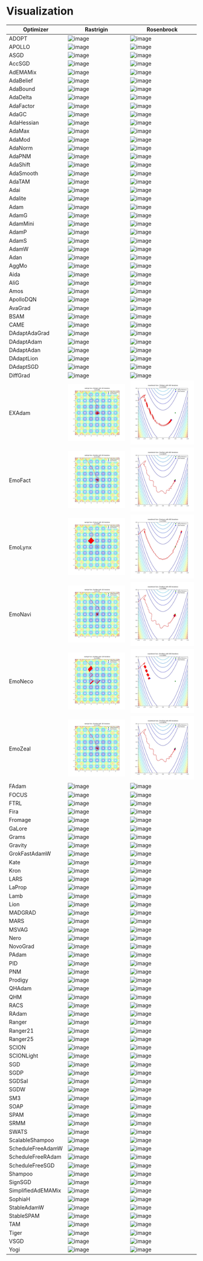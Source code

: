 # Visualization

| Optimizer         | Rastrigin | Rosenbrock |
|-------------------|-----------|------------|
| ADOPT | ![image](https://raw.githubusercontent.com/kozistr/pytorch_optimizer/main/docs/visualizations/rastrigin_ADOPT.jpg) | ![image](https://raw.githubusercontent.com/kozistr/pytorch_optimizer/main/docs/visualizations/rosenbrock_ADOPT.jpg) |
| APOLLO | ![image](https://raw.githubusercontent.com/kozistr/pytorch_optimizer/main/docs/visualizations/rastrigin_APOLLO.jpg) | ![image](https://raw.githubusercontent.com/kozistr/pytorch_optimizer/main/docs/visualizations/rosenbrock_APOLLO.jpg) |
| ASGD | ![image](https://raw.githubusercontent.com/kozistr/pytorch_optimizer/main/docs/visualizations/rastrigin_ASGD.jpg) | ![image](https://raw.githubusercontent.com/kozistr/pytorch_optimizer/main/docs/visualizations/rosenbrock_ASGD.jpg) |
| AccSGD | ![image](https://raw.githubusercontent.com/kozistr/pytorch_optimizer/main/docs/visualizations/rastrigin_AccSGD.jpg) | ![image](https://raw.githubusercontent.com/kozistr/pytorch_optimizer/main/docs/visualizations/rosenbrock_AccSGD.jpg) |
| AdEMAMix | ![image](https://raw.githubusercontent.com/kozistr/pytorch_optimizer/main/docs/visualizations/rastrigin_AdEMAMix.jpg) | ![image](https://raw.githubusercontent.com/kozistr/pytorch_optimizer/main/docs/visualizations/rosenbrock_AdEMAMix.jpg) |
| AdaBelief | ![image](https://raw.githubusercontent.com/kozistr/pytorch_optimizer/main/docs/visualizations/rastrigin_AdaBelief.jpg) | ![image](https://raw.githubusercontent.com/kozistr/pytorch_optimizer/main/docs/visualizations/rosenbrock_AdaBelief.jpg) |
| AdaBound | ![image](https://raw.githubusercontent.com/kozistr/pytorch_optimizer/main/docs/visualizations/rastrigin_AdaBound.jpg) | ![image](https://raw.githubusercontent.com/kozistr/pytorch_optimizer/main/docs/visualizations/rosenbrock_AdaBound.jpg) |
| AdaDelta | ![image](https://raw.githubusercontent.com/kozistr/pytorch_optimizer/main/docs/visualizations/rastrigin_AdaDelta.jpg) | ![image](https://raw.githubusercontent.com/kozistr/pytorch_optimizer/main/docs/visualizations/rosenbrock_AdaDelta.jpg) |
| AdaFactor | ![image](https://raw.githubusercontent.com/kozistr/pytorch_optimizer/main/docs/visualizations/rastrigin_AdaFactor.jpg) | ![image](https://raw.githubusercontent.com/kozistr/pytorch_optimizer/main/docs/visualizations/rosenbrock_AdaFactor.jpg) |
| AdaGC | ![image](https://raw.githubusercontent.com/kozistr/pytorch_optimizer/main/docs/visualizations/rastrigin_AdaGC.jpg) | ![image](https://raw.githubusercontent.com/kozistr/pytorch_optimizer/main/docs/visualizations/rosenbrock_AdaGC.jpg) |
| AdaHessian | ![image](https://raw.githubusercontent.com/kozistr/pytorch_optimizer/main/docs/visualizations/rastrigin_AdaHessian.jpg) | ![image](https://raw.githubusercontent.com/kozistr/pytorch_optimizer/main/docs/visualizations/rosenbrock_AdaHessian.jpg) |
| AdaMax | ![image](https://raw.githubusercontent.com/kozistr/pytorch_optimizer/main/docs/visualizations/rastrigin_AdaMax.jpg) | ![image](https://raw.githubusercontent.com/kozistr/pytorch_optimizer/main/docs/visualizations/rosenbrock_AdaMax.jpg) |
| AdaMod | ![image](https://raw.githubusercontent.com/kozistr/pytorch_optimizer/main/docs/visualizations/rastrigin_AdaMod.jpg) | ![image](https://raw.githubusercontent.com/kozistr/pytorch_optimizer/main/docs/visualizations/rosenbrock_AdaMod.jpg) |
| AdaNorm | ![image](https://raw.githubusercontent.com/kozistr/pytorch_optimizer/main/docs/visualizations/rastrigin_AdaNorm.jpg) | ![image](https://raw.githubusercontent.com/kozistr/pytorch_optimizer/main/docs/visualizations/rosenbrock_AdaNorm.jpg) |
| AdaPNM | ![image](https://raw.githubusercontent.com/kozistr/pytorch_optimizer/main/docs/visualizations/rastrigin_AdaPNM.jpg) | ![image](https://raw.githubusercontent.com/kozistr/pytorch_optimizer/main/docs/visualizations/rosenbrock_AdaPNM.jpg) |
| AdaShift | ![image](https://raw.githubusercontent.com/kozistr/pytorch_optimizer/main/docs/visualizations/rastrigin_AdaShift.jpg) | ![image](https://raw.githubusercontent.com/kozistr/pytorch_optimizer/main/docs/visualizations/rosenbrock_AdaShift.jpg) |
| AdaSmooth | ![image](https://raw.githubusercontent.com/kozistr/pytorch_optimizer/main/docs/visualizations/rastrigin_AdaSmooth.jpg) | ![image](https://raw.githubusercontent.com/kozistr/pytorch_optimizer/main/docs/visualizations/rosenbrock_AdaSmooth.jpg) |
| AdaTAM | ![image](https://raw.githubusercontent.com/kozistr/pytorch_optimizer/main/docs/visualizations/rastrigin_AdaTAM.jpg) | ![image](https://raw.githubusercontent.com/kozistr/pytorch_optimizer/main/docs/visualizations/rosenbrock_AdaTAM.jpg) |
| Adai | ![image](https://raw.githubusercontent.com/kozistr/pytorch_optimizer/main/docs/visualizations/rastrigin_Adai.jpg) | ![image](https://raw.githubusercontent.com/kozistr/pytorch_optimizer/main/docs/visualizations/rosenbrock_Adai.jpg) |
| Adalite | ![image](https://raw.githubusercontent.com/kozistr/pytorch_optimizer/main/docs/visualizations/rastrigin_Adalite.jpg) | ![image](https://raw.githubusercontent.com/kozistr/pytorch_optimizer/main/docs/visualizations/rosenbrock_Adalite.jpg) |
| Adam | ![image](https://raw.githubusercontent.com/kozistr/pytorch_optimizer/main/docs/visualizations/rastrigin_Adam.jpg) | ![image](https://raw.githubusercontent.com/kozistr/pytorch_optimizer/main/docs/visualizations/rosenbrock_Adam.jpg) |
| AdamG | ![image](https://raw.githubusercontent.com/kozistr/pytorch_optimizer/main/docs/visualizations/rastrigin_AdamG.jpg) | ![image](https://raw.githubusercontent.com/kozistr/pytorch_optimizer/main/docs/visualizations/rosenbrock_AdamG.jpg) |
| AdamMini | ![image](https://raw.githubusercontent.com/kozistr/pytorch_optimizer/main/docs/visualizations/rastrigin_AdamMini.jpg) | ![image](https://raw.githubusercontent.com/kozistr/pytorch_optimizer/main/docs/visualizations/rosenbrock_AdamMini.jpg) |
| AdamP | ![image](https://raw.githubusercontent.com/kozistr/pytorch_optimizer/main/docs/visualizations/rastrigin_AdamP.jpg) | ![image](https://raw.githubusercontent.com/kozistr/pytorch_optimizer/main/docs/visualizations/rosenbrock_AdamP.jpg) |
| AdamS | ![image](https://raw.githubusercontent.com/kozistr/pytorch_optimizer/main/docs/visualizations/rastrigin_AdamS.jpg) | ![image](https://raw.githubusercontent.com/kozistr/pytorch_optimizer/main/docs/visualizations/rosenbrock_AdamS.jpg) |
| AdamW | ![image](https://raw.githubusercontent.com/kozistr/pytorch_optimizer/main/docs/visualizations/rastrigin_AdamW.jpg) | ![image](https://raw.githubusercontent.com/kozistr/pytorch_optimizer/main/docs/visualizations/rosenbrock_AdamW.jpg) |
| Adan | ![image](https://raw.githubusercontent.com/kozistr/pytorch_optimizer/main/docs/visualizations/rastrigin_Adan.jpg) | ![image](https://raw.githubusercontent.com/kozistr/pytorch_optimizer/main/docs/visualizations/rosenbrock_Adan.jpg) |
| AggMo | ![image](https://raw.githubusercontent.com/kozistr/pytorch_optimizer/main/docs/visualizations/rastrigin_AggMo.jpg) | ![image](https://raw.githubusercontent.com/kozistr/pytorch_optimizer/main/docs/visualizations/rosenbrock_AggMo.jpg) |
| Aida | ![image](https://raw.githubusercontent.com/kozistr/pytorch_optimizer/main/docs/visualizations/rastrigin_Aida.jpg) | ![image](https://raw.githubusercontent.com/kozistr/pytorch_optimizer/main/docs/visualizations/rosenbrock_Aida.jpg) |
| AliG | ![image](https://raw.githubusercontent.com/kozistr/pytorch_optimizer/main/docs/visualizations/rastrigin_AliG.jpg) | ![image](https://raw.githubusercontent.com/kozistr/pytorch_optimizer/main/docs/visualizations/rosenbrock_AliG.jpg) |
| Amos | ![image](https://raw.githubusercontent.com/kozistr/pytorch_optimizer/main/docs/visualizations/rastrigin_Amos.jpg) | ![image](https://raw.githubusercontent.com/kozistr/pytorch_optimizer/main/docs/visualizations/rosenbrock_Amos.jpg) |
| ApolloDQN | ![image](https://raw.githubusercontent.com/kozistr/pytorch_optimizer/main/docs/visualizations/rastrigin_ApolloDQN.jpg) | ![image](https://raw.githubusercontent.com/kozistr/pytorch_optimizer/main/docs/visualizations/rosenbrock_ApolloDQN.jpg) |
| AvaGrad | ![image](https://raw.githubusercontent.com/kozistr/pytorch_optimizer/main/docs/visualizations/rastrigin_AvaGrad.jpg) | ![image](https://raw.githubusercontent.com/kozistr/pytorch_optimizer/main/docs/visualizations/rosenbrock_AvaGrad.jpg) |
| BSAM | ![image](https://raw.githubusercontent.com/kozistr/pytorch_optimizer/main/docs/visualizations/rastrigin_BSAM.jpg) | ![image](https://raw.githubusercontent.com/kozistr/pytorch_optimizer/main/docs/visualizations/rosenbrock_BSAM.jpg) |
| CAME | ![image](https://raw.githubusercontent.com/kozistr/pytorch_optimizer/main/docs/visualizations/rastrigin_CAME.jpg) | ![image](https://raw.githubusercontent.com/kozistr/pytorch_optimizer/main/docs/visualizations/rosenbrock_CAME.jpg) |
| DAdaptAdaGrad | ![image](https://raw.githubusercontent.com/kozistr/pytorch_optimizer/main/docs/visualizations/rastrigin_DAdaptAdaGrad.jpg) | ![image](https://raw.githubusercontent.com/kozistr/pytorch_optimizer/main/docs/visualizations/rosenbrock_DAdaptAdaGrad.jpg) |
| DAdaptAdam | ![image](https://raw.githubusercontent.com/kozistr/pytorch_optimizer/main/docs/visualizations/rastrigin_DAdaptAdam.jpg) | ![image](https://raw.githubusercontent.com/kozistr/pytorch_optimizer/main/docs/visualizations/rosenbrock_DAdaptAdam.jpg) |
| DAdaptAdan | ![image](https://raw.githubusercontent.com/kozistr/pytorch_optimizer/main/docs/visualizations/rastrigin_DAdaptAdan.jpg) | ![image](https://raw.githubusercontent.com/kozistr/pytorch_optimizer/main/docs/visualizations/rosenbrock_DAdaptAdan.jpg) |
| DAdaptLion | ![image](https://raw.githubusercontent.com/kozistr/pytorch_optimizer/main/docs/visualizations/rastrigin_DAdaptLion.jpg) | ![image](https://raw.githubusercontent.com/kozistr/pytorch_optimizer/main/docs/visualizations/rosenbrock_DAdaptLion.jpg) |
| DAdaptSGD | ![image](https://raw.githubusercontent.com/kozistr/pytorch_optimizer/main/docs/visualizations/rastrigin_DAdaptSGD.jpg) | ![image](https://raw.githubusercontent.com/kozistr/pytorch_optimizer/main/docs/visualizations/rosenbrock_DAdaptSGD.jpg) |
| DiffGrad | ![image](https://raw.githubusercontent.com/kozistr/pytorch_optimizer/main/docs/visualizations/rastrigin_DiffGrad.jpg) | ![image](https://raw.githubusercontent.com/kozistr/pytorch_optimizer/main/docs/visualizations/rosenbrock_DiffGrad.jpg) |
| EXAdam | ![image](https://raw.githubusercontent.com/kozistr/pytorch_optimizer/main/docs/visualizations/rastrigin_EXAdam.jpg) | ![image](https://raw.githubusercontent.com/kozistr/pytorch_optimizer/main/docs/visualizations/rosenbrock_EXAdam.jpg) |
| EmoFact | ![image](https://raw.githubusercontent.com/kozistr/pytorch_optimizer/main/docs/visualizations/rastrigin_EmoFact.jpg) | ![image](https://raw.githubusercontent.com/kozistr/pytorch_optimizer/main/docs/visualizations/rosenbrock_EmoFact.jpg) |
| EmoLynx | ![image](https://raw.githubusercontent.com/kozistr/pytorch_optimizer/main/docs/visualizations/rastrigin_EmoLynx.jpg) | ![image](https://raw.githubusercontent.com/kozistr/pytorch_optimizer/main/docs/visualizations/rosenbrock_EmoLynx.jpg) |
| EmoNavi | ![image](https://raw.githubusercontent.com/kozistr/pytorch_optimizer/main/docs/visualizations/rastrigin_EmoNavi.jpg) | ![image](https://raw.githubusercontent.com/kozistr/pytorch_optimizer/main/docs/visualizations/rosenbrock_EmoNavi.jpg) |
| EmoNeco | ![image](https://raw.githubusercontent.com/kozistr/pytorch_optimizer/main/docs/visualizations/rastrigin_EmoNeco.jpg) | ![image](https://raw.githubusercontent.com/kozistr/pytorch_optimizer/main/docs/visualizations/rosenbrock_EmoNeco.jpg) |
| EmoZeal | ![image](https://raw.githubusercontent.com/kozistr/pytorch_optimizer/main/docs/visualizations/rastrigin_EmoZeal.jpg) | ![image](https://raw.githubusercontent.com/kozistr/pytorch_optimizer/main/docs/visualizations/rosenbrock_EmoZeal.jpg) |
| FAdam | ![image](https://raw.githubusercontent.com/kozistr/pytorch_optimizer/main/docs/visualizations/rastrigin_FAdam.jpg) | ![image](https://raw.githubusercontent.com/kozistr/pytorch_optimizer/main/docs/visualizations/rosenbrock_FAdam.jpg) |
| FOCUS | ![image](https://raw.githubusercontent.com/kozistr/pytorch_optimizer/main/docs/visualizations/rastrigin_FOCUS.jpg) | ![image](https://raw.githubusercontent.com/kozistr/pytorch_optimizer/main/docs/visualizations/rosenbrock_FOCUS.jpg) |
| FTRL | ![image](https://raw.githubusercontent.com/kozistr/pytorch_optimizer/main/docs/visualizations/rastrigin_FTRL.jpg) | ![image](https://raw.githubusercontent.com/kozistr/pytorch_optimizer/main/docs/visualizations/rosenbrock_FTRL.jpg) |
| Fira | ![image](https://raw.githubusercontent.com/kozistr/pytorch_optimizer/main/docs/visualizations/rastrigin_Fira.jpg) | ![image](https://raw.githubusercontent.com/kozistr/pytorch_optimizer/main/docs/visualizations/rosenbrock_Fira.jpg) |
| Fromage | ![image](https://raw.githubusercontent.com/kozistr/pytorch_optimizer/main/docs/visualizations/rastrigin_Fromage.jpg) | ![image](https://raw.githubusercontent.com/kozistr/pytorch_optimizer/main/docs/visualizations/rosenbrock_Fromage.jpg) |
| GaLore | ![image](https://raw.githubusercontent.com/kozistr/pytorch_optimizer/main/docs/visualizations/rastrigin_GaLore.jpg) | ![image](https://raw.githubusercontent.com/kozistr/pytorch_optimizer/main/docs/visualizations/rosenbrock_GaLore.jpg) |
| Grams | ![image](https://raw.githubusercontent.com/kozistr/pytorch_optimizer/main/docs/visualizations/rastrigin_Grams.jpg) | ![image](https://raw.githubusercontent.com/kozistr/pytorch_optimizer/main/docs/visualizations/rosenbrock_Grams.jpg) |
| Gravity | ![image](https://raw.githubusercontent.com/kozistr/pytorch_optimizer/main/docs/visualizations/rastrigin_Gravity.jpg) | ![image](https://raw.githubusercontent.com/kozistr/pytorch_optimizer/main/docs/visualizations/rosenbrock_Gravity.jpg) |
| GrokFastAdamW | ![image](https://raw.githubusercontent.com/kozistr/pytorch_optimizer/main/docs/visualizations/rastrigin_GrokFastAdamW.jpg) | ![image](https://raw.githubusercontent.com/kozistr/pytorch_optimizer/main/docs/visualizations/rosenbrock_GrokFastAdamW.jpg) |
| Kate | ![image](https://raw.githubusercontent.com/kozistr/pytorch_optimizer/main/docs/visualizations/rastrigin_Kate.jpg) | ![image](https://raw.githubusercontent.com/kozistr/pytorch_optimizer/main/docs/visualizations/rosenbrock_Kate.jpg) |
| Kron | ![image](https://raw.githubusercontent.com/kozistr/pytorch_optimizer/main/docs/visualizations/rastrigin_Kron.jpg) | ![image](https://raw.githubusercontent.com/kozistr/pytorch_optimizer/main/docs/visualizations/rosenbrock_Kron.jpg) |
| LARS | ![image](https://raw.githubusercontent.com/kozistr/pytorch_optimizer/main/docs/visualizations/rastrigin_LARS.jpg) | ![image](https://raw.githubusercontent.com/kozistr/pytorch_optimizer/main/docs/visualizations/rosenbrock_LARS.jpg) |
| LaProp | ![image](https://raw.githubusercontent.com/kozistr/pytorch_optimizer/main/docs/visualizations/rastrigin_LaProp.jpg) | ![image](https://raw.githubusercontent.com/kozistr/pytorch_optimizer/main/docs/visualizations/rosenbrock_LaProp.jpg) |
| Lamb | ![image](https://raw.githubusercontent.com/kozistr/pytorch_optimizer/main/docs/visualizations/rastrigin_Lamb.jpg) | ![image](https://raw.githubusercontent.com/kozistr/pytorch_optimizer/main/docs/visualizations/rosenbrock_Lamb.jpg) |
| Lion | ![image](https://raw.githubusercontent.com/kozistr/pytorch_optimizer/main/docs/visualizations/rastrigin_Lion.jpg) | ![image](https://raw.githubusercontent.com/kozistr/pytorch_optimizer/main/docs/visualizations/rosenbrock_Lion.jpg) |
| MADGRAD | ![image](https://raw.githubusercontent.com/kozistr/pytorch_optimizer/main/docs/visualizations/rastrigin_MADGRAD.jpg) | ![image](https://raw.githubusercontent.com/kozistr/pytorch_optimizer/main/docs/visualizations/rosenbrock_MADGRAD.jpg) |
| MARS | ![image](https://raw.githubusercontent.com/kozistr/pytorch_optimizer/main/docs/visualizations/rastrigin_MARS.jpg) | ![image](https://raw.githubusercontent.com/kozistr/pytorch_optimizer/main/docs/visualizations/rosenbrock_MARS.jpg) |
| MSVAG | ![image](https://raw.githubusercontent.com/kozistr/pytorch_optimizer/main/docs/visualizations/rastrigin_MSVAG.jpg) | ![image](https://raw.githubusercontent.com/kozistr/pytorch_optimizer/main/docs/visualizations/rosenbrock_MSVAG.jpg) |
| Nero | ![image](https://raw.githubusercontent.com/kozistr/pytorch_optimizer/main/docs/visualizations/rastrigin_Nero.jpg) | ![image](https://raw.githubusercontent.com/kozistr/pytorch_optimizer/main/docs/visualizations/rosenbrock_Nero.jpg) |
| NovoGrad | ![image](https://raw.githubusercontent.com/kozistr/pytorch_optimizer/main/docs/visualizations/rastrigin_NovoGrad.jpg) | ![image](https://raw.githubusercontent.com/kozistr/pytorch_optimizer/main/docs/visualizations/rosenbrock_NovoGrad.jpg) |
| PAdam | ![image](https://raw.githubusercontent.com/kozistr/pytorch_optimizer/main/docs/visualizations/rastrigin_PAdam.jpg) | ![image](https://raw.githubusercontent.com/kozistr/pytorch_optimizer/main/docs/visualizations/rosenbrock_PAdam.jpg) |
| PID | ![image](https://raw.githubusercontent.com/kozistr/pytorch_optimizer/main/docs/visualizations/rastrigin_PID.jpg) | ![image](https://raw.githubusercontent.com/kozistr/pytorch_optimizer/main/docs/visualizations/rosenbrock_PID.jpg) |
| PNM | ![image](https://raw.githubusercontent.com/kozistr/pytorch_optimizer/main/docs/visualizations/rastrigin_PNM.jpg) | ![image](https://raw.githubusercontent.com/kozistr/pytorch_optimizer/main/docs/visualizations/rosenbrock_PNM.jpg) |
| Prodigy | ![image](https://raw.githubusercontent.com/kozistr/pytorch_optimizer/main/docs/visualizations/rastrigin_Prodigy.jpg) | ![image](https://raw.githubusercontent.com/kozistr/pytorch_optimizer/main/docs/visualizations/rosenbrock_Prodigy.jpg) |
| QHAdam | ![image](https://raw.githubusercontent.com/kozistr/pytorch_optimizer/main/docs/visualizations/rastrigin_QHAdam.jpg) | ![image](https://raw.githubusercontent.com/kozistr/pytorch_optimizer/main/docs/visualizations/rosenbrock_QHAdam.jpg) |
| QHM | ![image](https://raw.githubusercontent.com/kozistr/pytorch_optimizer/main/docs/visualizations/rastrigin_QHM.jpg) | ![image](https://raw.githubusercontent.com/kozistr/pytorch_optimizer/main/docs/visualizations/rosenbrock_QHM.jpg) |
| RACS | ![image](https://raw.githubusercontent.com/kozistr/pytorch_optimizer/main/docs/visualizations/rastrigin_RACS.jpg) | ![image](https://raw.githubusercontent.com/kozistr/pytorch_optimizer/main/docs/visualizations/rosenbrock_RACS.jpg) |
| RAdam | ![image](https://raw.githubusercontent.com/kozistr/pytorch_optimizer/main/docs/visualizations/rastrigin_RAdam.jpg) | ![image](https://raw.githubusercontent.com/kozistr/pytorch_optimizer/main/docs/visualizations/rosenbrock_RAdam.jpg) |
| Ranger | ![image](https://raw.githubusercontent.com/kozistr/pytorch_optimizer/main/docs/visualizations/rastrigin_Ranger.jpg) | ![image](https://raw.githubusercontent.com/kozistr/pytorch_optimizer/main/docs/visualizations/rosenbrock_Ranger.jpg) |
| Ranger21 | ![image](https://raw.githubusercontent.com/kozistr/pytorch_optimizer/main/docs/visualizations/rastrigin_Ranger21.jpg) | ![image](https://raw.githubusercontent.com/kozistr/pytorch_optimizer/main/docs/visualizations/rosenbrock_Ranger21.jpg) |
| Ranger25 | ![image](https://raw.githubusercontent.com/kozistr/pytorch_optimizer/main/docs/visualizations/rastrigin_Ranger25.jpg) | ![image](https://raw.githubusercontent.com/kozistr/pytorch_optimizer/main/docs/visualizations/rosenbrock_Ranger25.jpg) |
| SCION | ![image](https://raw.githubusercontent.com/kozistr/pytorch_optimizer/main/docs/visualizations/rastrigin_SCION.jpg) | ![image](https://raw.githubusercontent.com/kozistr/pytorch_optimizer/main/docs/visualizations/rosenbrock_SCION.jpg) |
| SCIONLight | ![image](https://raw.githubusercontent.com/kozistr/pytorch_optimizer/main/docs/visualizations/rastrigin_SCIONLight.jpg) | ![image](https://raw.githubusercontent.com/kozistr/pytorch_optimizer/main/docs/visualizations/rosenbrock_SCIONLight.jpg) |
| SGD | ![image](https://raw.githubusercontent.com/kozistr/pytorch_optimizer/main/docs/visualizations/rastrigin_SGD.jpg) | ![image](https://raw.githubusercontent.com/kozistr/pytorch_optimizer/main/docs/visualizations/rosenbrock_SGD.jpg) |
| SGDP | ![image](https://raw.githubusercontent.com/kozistr/pytorch_optimizer/main/docs/visualizations/rastrigin_SGDP.jpg) | ![image](https://raw.githubusercontent.com/kozistr/pytorch_optimizer/main/docs/visualizations/rosenbrock_SGDP.jpg) |
| SGDSaI | ![image](https://raw.githubusercontent.com/kozistr/pytorch_optimizer/main/docs/visualizations/rastrigin_SGDSaI.jpg) | ![image](https://raw.githubusercontent.com/kozistr/pytorch_optimizer/main/docs/visualizations/rosenbrock_SGDSaI.jpg) |
| SGDW | ![image](https://raw.githubusercontent.com/kozistr/pytorch_optimizer/main/docs/visualizations/rastrigin_SGDW.jpg) | ![image](https://raw.githubusercontent.com/kozistr/pytorch_optimizer/main/docs/visualizations/rosenbrock_SGDW.jpg) |
| SM3 | ![image](https://raw.githubusercontent.com/kozistr/pytorch_optimizer/main/docs/visualizations/rastrigin_SM3.jpg) | ![image](https://raw.githubusercontent.com/kozistr/pytorch_optimizer/main/docs/visualizations/rosenbrock_SM3.jpg) |
| SOAP | ![image](https://raw.githubusercontent.com/kozistr/pytorch_optimizer/main/docs/visualizations/rastrigin_SOAP.jpg) | ![image](https://raw.githubusercontent.com/kozistr/pytorch_optimizer/main/docs/visualizations/rosenbrock_SOAP.jpg) |
| SPAM | ![image](https://raw.githubusercontent.com/kozistr/pytorch_optimizer/main/docs/visualizations/rastrigin_SPAM.jpg) | ![image](https://raw.githubusercontent.com/kozistr/pytorch_optimizer/main/docs/visualizations/rosenbrock_SPAM.jpg) |
| SRMM | ![image](https://raw.githubusercontent.com/kozistr/pytorch_optimizer/main/docs/visualizations/rastrigin_SRMM.jpg) | ![image](https://raw.githubusercontent.com/kozistr/pytorch_optimizer/main/docs/visualizations/rosenbrock_SRMM.jpg) |
| SWATS | ![image](https://raw.githubusercontent.com/kozistr/pytorch_optimizer/main/docs/visualizations/rastrigin_SWATS.jpg) | ![image](https://raw.githubusercontent.com/kozistr/pytorch_optimizer/main/docs/visualizations/rosenbrock_SWATS.jpg) |
| ScalableShampoo | ![image](https://raw.githubusercontent.com/kozistr/pytorch_optimizer/main/docs/visualizations/rastrigin_ScalableShampoo.jpg) | ![image](https://raw.githubusercontent.com/kozistr/pytorch_optimizer/main/docs/visualizations/rosenbrock_ScalableShampoo.jpg) |
| ScheduleFreeAdamW | ![image](https://raw.githubusercontent.com/kozistr/pytorch_optimizer/main/docs/visualizations/rastrigin_ScheduleFreeAdamW.jpg) | ![image](https://raw.githubusercontent.com/kozistr/pytorch_optimizer/main/docs/visualizations/rosenbrock_ScheduleFreeAdamW.jpg) |
| ScheduleFreeRAdam | ![image](https://raw.githubusercontent.com/kozistr/pytorch_optimizer/main/docs/visualizations/rastrigin_ScheduleFreeRAdam.jpg) | ![image](https://raw.githubusercontent.com/kozistr/pytorch_optimizer/main/docs/visualizations/rosenbrock_ScheduleFreeRAdam.jpg) |
| ScheduleFreeSGD | ![image](https://raw.githubusercontent.com/kozistr/pytorch_optimizer/main/docs/visualizations/rastrigin_ScheduleFreeSGD.jpg) | ![image](https://raw.githubusercontent.com/kozistr/pytorch_optimizer/main/docs/visualizations/rosenbrock_ScheduleFreeSGD.jpg) |
| Shampoo | ![image](https://raw.githubusercontent.com/kozistr/pytorch_optimizer/main/docs/visualizations/rastrigin_Shampoo.jpg) | ![image](https://raw.githubusercontent.com/kozistr/pytorch_optimizer/main/docs/visualizations/rosenbrock_Shampoo.jpg) |
| SignSGD | ![image](https://raw.githubusercontent.com/kozistr/pytorch_optimizer/main/docs/visualizations/rastrigin_SignSGD.jpg) | ![image](https://raw.githubusercontent.com/kozistr/pytorch_optimizer/main/docs/visualizations/rosenbrock_SignSGD.jpg) |
| SimplifiedAdEMAMix | ![image](https://raw.githubusercontent.com/kozistr/pytorch_optimizer/main/docs/visualizations/rastrigin_SimplifiedAdEMAMix.jpg) | ![image](https://raw.githubusercontent.com/kozistr/pytorch_optimizer/main/docs/visualizations/rosenbrock_SimplifiedAdEMAMix.jpg) |
| SophiaH | ![image](https://raw.githubusercontent.com/kozistr/pytorch_optimizer/main/docs/visualizations/rastrigin_SophiaH.jpg) | ![image](https://raw.githubusercontent.com/kozistr/pytorch_optimizer/main/docs/visualizations/rosenbrock_SophiaH.jpg) |
| StableAdamW | ![image](https://raw.githubusercontent.com/kozistr/pytorch_optimizer/main/docs/visualizations/rastrigin_StableAdamW.jpg) | ![image](https://raw.githubusercontent.com/kozistr/pytorch_optimizer/main/docs/visualizations/rosenbrock_StableAdamW.jpg) |
| StableSPAM | ![image](https://raw.githubusercontent.com/kozistr/pytorch_optimizer/main/docs/visualizations/rastrigin_StableSPAM.jpg) | ![image](https://raw.githubusercontent.com/kozistr/pytorch_optimizer/main/docs/visualizations/rosenbrock_StableSPAM.jpg) |
| TAM | ![image](https://raw.githubusercontent.com/kozistr/pytorch_optimizer/main/docs/visualizations/rastrigin_TAM.jpg) | ![image](https://raw.githubusercontent.com/kozistr/pytorch_optimizer/main/docs/visualizations/rosenbrock_TAM.jpg) |
| Tiger | ![image](https://raw.githubusercontent.com/kozistr/pytorch_optimizer/main/docs/visualizations/rastrigin_Tiger.jpg) | ![image](https://raw.githubusercontent.com/kozistr/pytorch_optimizer/main/docs/visualizations/rosenbrock_Tiger.jpg) |
| VSGD | ![image](https://raw.githubusercontent.com/kozistr/pytorch_optimizer/main/docs/visualizations/rastrigin_VSGD.jpg) | ![image](https://raw.githubusercontent.com/kozistr/pytorch_optimizer/main/docs/visualizations/rosenbrock_VSGD.jpg) |
| Yogi | ![image](https://raw.githubusercontent.com/kozistr/pytorch_optimizer/main/docs/visualizations/rastrigin_Yogi.jpg) | ![image](https://raw.githubusercontent.com/kozistr/pytorch_optimizer/main/docs/visualizations/rosenbrock_Yogi.jpg) |
